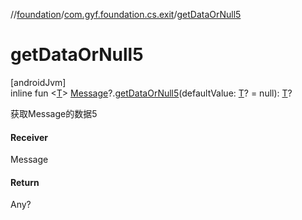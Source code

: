 //[foundation](../../index.md)/[com.gyf.foundation.cs.exit](index.md)/[getDataOrNull5](get-data-or-null5.md)

# getDataOrNull5

[androidJvm]\
inline fun &lt;[T](get-data-or-null5.md)&gt; [Message](https://developer.android.com/reference/kotlin/android/os/Message.html)?.[getDataOrNull5](get-data-or-null5.md)(defaultValue: [T](get-data-or-null5.md)? = null): [T](get-data-or-null5.md)?

获取Message的数据5

#### Receiver

Message

#### Return

Any?